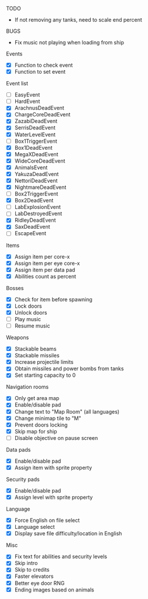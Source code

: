 TODO
- If not removing any tanks, need to scale end percent

BUGS
- Fix music not playing when loading from ship

Events
- [x] Function to check event
- [x] Function to set event

Event list
- [ ] EasyEvent
- [ ] HardEvent
- [x] ArachnusDeadEvent
- [x] ChargeCoreDeadEvent
- [x] ZazabiDeadEvent
- [x] SerrisDeadEvent
- [x] WaterLevelEvent
- [ ] Box1TriggerEvent
- [x] Box1DeadEvent
- [x] MegaXDeadEvent
- [x] WideCoreDeadEvent
- [x] AnimalsEvent
- [x] YakuzaDeadEvent
- [x] NettoriDeadEvent
- [x] NightmareDeadEvent
- [ ] Box2TriggerEvent
- [x] Box2DeadEvent
- [ ] LabExplosionEvent
- [ ] LabDestroyedEvent
- [x] RidleyDeadEvent
- [x] SaxDeadEvent
- [ ] EscapeEvent

Items
- [x] Assign item per core-x
- [x] Assign item per eye core-x
- [x] Assign item per data pad
- [x] Abilities count as percent

Bosses
- [x] Check for item before spawning
- [x] Lock doors
- [x] Unlock doors
- [ ] Play music
- [ ] Resume music

Weapons
- [x] Stackable beams
- [x] Stackable missiles
- [x] Increase projectile limits
- [x] Obtain missiles and power bombs from tanks
- [x] Set starting capacity to 0

Navigation rooms
- [x] Only get area map
- [x] Enable/disable pad
- [x] Change text to "Map Room" (all languages)
- [x] Change minimap tile to "M"
- [x] Prevent doors locking
- [x] Skip map for ship
- [ ] Disable objective on pause screen

Data pads
- [x] Enable/disable pad
- [x] Assign item with sprite property

Security pads
- [x] Enable/disable pad
- [x] Assign level with sprite property

Language
- [x] Force English on file select
- [x] Language select
- [x] Display save file difficulty/location in English

Misc
- [x] Fix text for abilities and security levels
- [x] Skip intro
- [x] Skip to credits
- [x] Faster elevators
- [x] Better eye door RNG
- [x] Ending images based on animals
